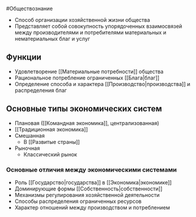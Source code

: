 #Обществознание 
- Способ организации хозяйственной жизни общества 
- Представляет собой совокупность упорядоченных взаимосвязей между производителями и потребителями материальных и нематериальных благ и услуг 
## Функции 
- Удовлетворение [[Материальные потребности]] общества
- Рациональное потребление ограниченных [[Блага|благ]]
- Определение способа и характера [[Производство|производства]] и распределения благ 
## Основные типы экономических систем 
- Плановая ([[Командная экономика]], централизованная)
- [[Традиционная экономика]]
- Смешанная 
    - В [[Развитые страны]]
- Рыночная 
    - Классический рынок 
### Основные отличия между экономическими системами 
- Роль [[Государство|государства]] в [[Экономика|экономике]]
- Доминирующие формы [[Собственность|собственности]] 
- Механизмы регулирования хозяйственной деятельности 
- Способы распределения ограниченных ресурсов 
- Характер отношений между производством и потреблением 